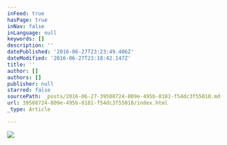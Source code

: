 ```yaml
---
inFeed: true
hasPage: true
inNav: false
inLanguage: null
keywords: []
description: ''
datePublished: '2016-06-27T23:23:49.406Z'
dateModified: '2016-06-27T23:18:42.147Z'
title: ''
author: []
authors: []
publisher: null
starred: false
sourcePath: _posts/2016-06-27-39508724-809e-495b-8181-f54dc3f55010.md
url: 39508724-809e-495b-8181-f54dc3f55010/index.html
_type: Article

---
```

![](https://the-grid-user-content.s3-us-west-2.amazonaws.com/b21d02f2-cacf-462d-84a7-8e5477059e3d.jpg)